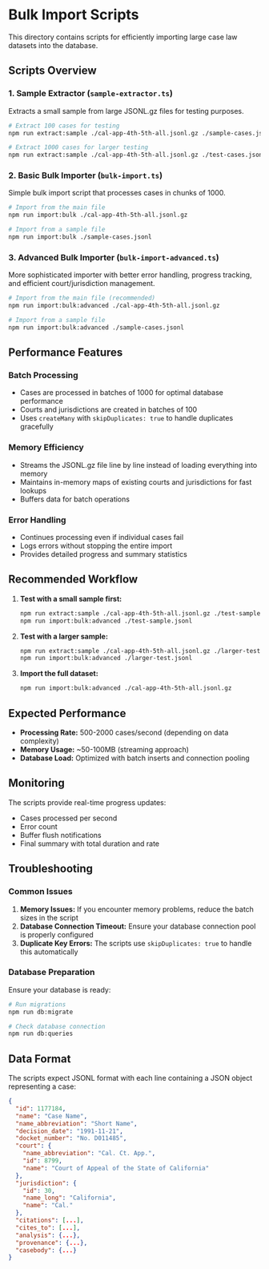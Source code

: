 # Bulk Import Scripts

This directory contains scripts for efficiently importing large case law datasets into the database.

## Scripts Overview

### 1. Sample Extractor (`sample-extractor.ts`)

Extracts a small sample from large JSONL.gz files for testing purposes.

```bash
# Extract 100 cases for testing
npm run extract:sample ./cal-app-4th-5th-all.jsonl.gz ./sample-cases.jsonl 100

# Extract 1000 cases for larger testing
npm run extract:sample ./cal-app-4th-5th-all.jsonl.gz ./test-cases.jsonl 1000
```

### 2. Basic Bulk Importer (`bulk-import.ts`)

Simple bulk import script that processes cases in chunks of 1000.

```bash
# Import from the main file
npm run import:bulk ./cal-app-4th-5th-all.jsonl.gz

# Import from a sample file
npm run import:bulk ./sample-cases.jsonl
```

### 3. Advanced Bulk Importer (`bulk-import-advanced.ts`)

More sophisticated importer with better error handling, progress tracking, and efficient court/jurisdiction management.

```bash
# Import from the main file (recommended)
npm run import:bulk:advanced ./cal-app-4th-5th-all.jsonl.gz

# Import from a sample file
npm run import:bulk:advanced ./sample-cases.jsonl
```

## Performance Features

### Batch Processing

- Cases are processed in batches of 1000 for optimal database performance
- Courts and jurisdictions are created in batches of 100
- Uses `createMany` with `skipDuplicates: true` to handle duplicates gracefully

### Memory Efficiency

- Streams the JSONL.gz file line by line instead of loading everything into memory
- Maintains in-memory maps of existing courts and jurisdictions for fast lookups
- Buffers data for batch operations

### Error Handling

- Continues processing even if individual cases fail
- Logs errors without stopping the entire import
- Provides detailed progress and summary statistics

## Recommended Workflow

1. **Test with a small sample first:**

   ```bash
   npm run extract:sample ./cal-app-4th-5th-all.jsonl.gz ./test-sample.jsonl 100
   npm run import:bulk:advanced ./test-sample.jsonl
   ```

2. **Test with a larger sample:**

   ```bash
   npm run extract:sample ./cal-app-4th-5th-all.jsonl.gz ./larger-test.jsonl 1000
   npm run import:bulk:advanced ./larger-test.jsonl
   ```

3. **Import the full dataset:**
   ```bash
   npm run import:bulk:advanced ./cal-app-4th-5th-all.jsonl.gz
   ```

## Expected Performance

- **Processing Rate:** 500-2000 cases/second (depending on data complexity)
- **Memory Usage:** ~50-100MB (streaming approach)
- **Database Load:** Optimized with batch inserts and connection pooling

## Monitoring

The scripts provide real-time progress updates:

- Cases processed per second
- Error count
- Buffer flush notifications
- Final summary with total duration and rate

## Troubleshooting

### Common Issues

1. **Memory Issues:** If you encounter memory problems, reduce the batch sizes in the script
2. **Database Connection Timeout:** Ensure your database connection pool is properly configured
3. **Duplicate Key Errors:** The scripts use `skipDuplicates: true` to handle this automatically

### Database Preparation

Ensure your database is ready:

```bash
# Run migrations
npm run db:migrate

# Check database connection
npm run db:queries
```

## Data Format

The scripts expect JSONL format with each line containing a JSON object representing a case:

```json
{
  "id": 1177184,
  "name": "Case Name",
  "name_abbreviation": "Short Name",
  "decision_date": "1991-11-21",
  "docket_number": "No. D011485",
  "court": {
    "name_abbreviation": "Cal. Ct. App.",
    "id": 8799,
    "name": "Court of Appeal of the State of California"
  },
  "jurisdiction": {
    "id": 30,
    "name_long": "California",
    "name": "Cal."
  },
  "citations": [...],
  "cites_to": [...],
  "analysis": {...},
  "provenance": {...},
  "casebody": {...}
}
```
